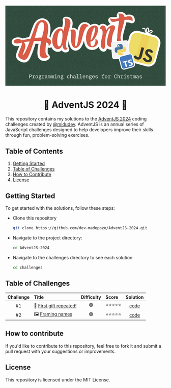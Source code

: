 <div align="center">

![Advent 2024](/assets/hero.png)

# 🎄 AdventJS 2024 🎁

</div>

This repository contains my solutions to the [AdventJS 2024](https://www.adventjs.dev/en) coding challenges created by [@midudev](https://midu.dev/). AdventJS is an annual series of JavaScript challenges designed to help developers improve their skills through fun, problem-solving exercises.

## Table of Contents

1. [Getting Started](#getting-started)
2. [Table of Challenges](#table-of-contents)
3. [How to Contribute](#how-to-contribute)
4. [License](#license)

## Getting Started

To get started with the solutions, follow these steps:

- Clone this repository

  ```bash
  git clone https://github.com/dev-madepozo/AdventJS-2024.git
  ```

- Navigate to the project directory:

  ```bash
  cd AdventJS-2024
  ```

- Navigate to the challenges directory to see each solution

  ```bash
  cd challenges
  ```

## Table of Challenges

|  Challenge  | Title                                                                       | Difficulty | Score      | Solution                            |
| :---------: | :-------------------------------------------------------------------------- | :---:      | :--------- | :---------------------------------: |
| #1          | 🎁 [First gift repeated!](https://adventjs.dev/en/challenges/2024/1)        | 🟢         | ⭐️⭐️⭐️⭐️⭐️ | [code](/chalenges/challenge01.md)   |
| #2          | 🖼️ [Framing names](https://adventjs.dev/en/challenges/2024/2)               | 🟢         | ⭐️⭐️⭐️⭐️⭐️ | [code](/chalenges/challenge02.md)   |

## How to contribute

If you'd like to contribute to this repository, feel free to fork it and submit a pull request with your suggestions or improvements.

## License

This repository is licensed under the MIT License.
